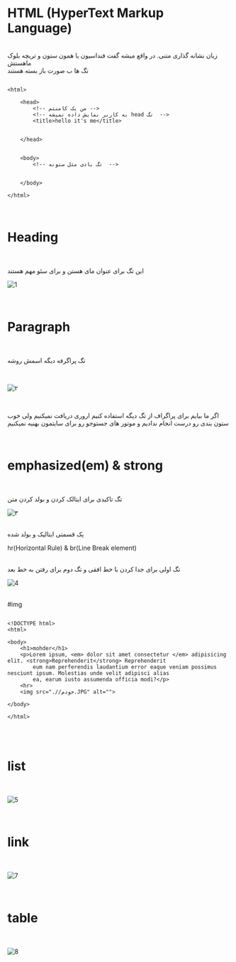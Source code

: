 # HTML (HyperText Markup Language)
<br/> 
زبان نشانه گذاری متنی. در واقع میشه گفت فنداسیون یا همون ستون و تریچه بلوک ماهستش 
<br/>
تگ ها ب صورت باز بسته هستند
<br/>

```

<html>

    <head>
        <!-- من یک کامنتم -->
        <!-- به کاربر نمایش داده نمیشه head تگ  -->
        <title>hello it's me</title>


    </head>


    <body>
        <!-- تگ بادی مثل ستونه  -->

        
    </body>

</html>

```

<br/>

# Heading

<br/>

این تگ برای عنوان مای هستن و برای سئو مهم هستند
<br/>


![1](https://user-images.githubusercontent.com/102425717/219328500-5ad46174-49da-410b-967a-ed10cbf6c9e1.JPG)

<br/>

# Paragraph

<br/>

تگ پراگرفه دیگه اسمش روشه

<br/>

![۲](https://user-images.githubusercontent.com/102425717/219336398-3e34b207-4505-491b-9f45-d7f2586d346a.JPG)

<br/>

اگر ما بیایم برای پراگراف از تگ دیگه استفاده کنیم اروری دریافت نمیکنیم ولی خوب ستون بندی رو درست انجام ندادیم و موتور های جستوجو رو برای سایتمون بهنیه نمیکنیم

<br/>

# emphasized(em) & strong
<br/>


تگ تاکیدی برای ایتالک کردن و بولد کردن متن 
<br/>

![۳](https://user-images.githubusercontent.com/102425717/219343566-1ab9af56-4286-4971-91a0-14358558e01c.JPG)



<br/>
یک  قسمتی ایتالیک و بولد شده
<br/>

hr(Horizontal Rule) & br(Line Break element)


<br/>
تگ اولی برای جدا کردن با خط افقی و تگ دوم برای رفتن به خط بعد 
<br/>

![4](https://user-images.githubusercontent.com/102425717/219349161-5340cc58-b055-4a42-89c3-8ebb27da2a9d.JPG)


<br/>
#img
<br/>

```

<!DOCTYPE html>
<html>

<body>
    <h1>mohder</h1>
    <p>Lorem ipsum, <em> dolor sit amet consectetur </em> adipisicing elit. <strong>Reprehenderit</strong> Reprehenderit
        eum nam perferendis laudantium error eaque veniam possimus nesciunt ipsum. Molestias unde velit adipisci alias
        ea, earum iusto assumenda officia modi?</p>
    <hr>
    <img src=".//خودم.JPG" alt="">

</body>

</html>

```
<br/>
<br/>

# list

<br/>

![5](https://user-images.githubusercontent.com/102425717/221579017-6832d6cc-5eff-484d-8d1c-60ff38913926.JPG)

<br/>

# link


<br/>

![7](https://user-images.githubusercontent.com/102425717/221581896-55461300-5f52-4c37-8c9f-03da861757b2.JPG)


<br/>

# table

<br/>

![8](https://user-images.githubusercontent.com/102425717/221584160-727febfd-2e43-4947-9245-692f0906c203.JPG)


<br/>

<br/>
<br/>
<br/>
<br/>
<br/>

<br/>
<br/>
<br/>
<br/>
<br/>

<br/>
<br/>
<br/>
<br/>
<br/>

<br/>
<br/>
<br/>
<br/>
<br/>
